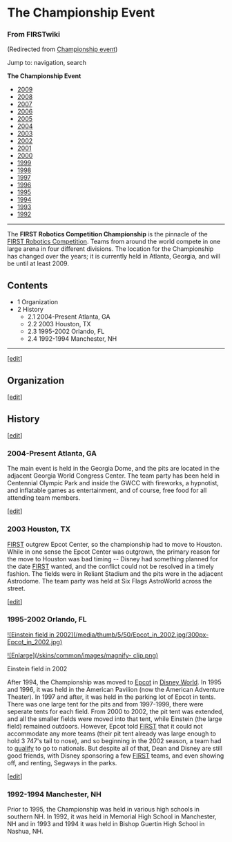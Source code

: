 # The Championship Event

### From FIRSTwiki

(Redirected from [Championship
event](/index.php?title=Championship_event&redirect=no "Championship event" ))

Jump to: navigation, search

****The Championship Event****

  * [2009](/index.php?title=Championship_Event_%282009%29&action=edit "Championship Event \(2009\)" )
  * [2008](/index.php?title=Championship_Event_%282008%29&action=edit "Championship Event \(2008\)" )
  * [2007](/index.php/Championship_Event_%282007%29 "Championship Event \(2007\)" )
  * [2006](/index.php/Championship_Event_%282006%29 "Championship Event \(2006\)" )
  * [2005](/index.php/Championship_Event_%282005%29 "Championship Event \(2005\)" )
  * [2004](/index.php?title=Championship_Event_%282004%29&action=edit "Championship Event \(2004\)" )
  * [2003](/index.php?title=Championship_Event_%282003%29&action=edit "Championship Event \(2003\)" )
  * [2002](/index.php?title=Championship_Event_%282002%29&action=edit "Championship Event \(2002\)" )
  * [2001](/index.php?title=Championship_Event_%282001%29&action=edit "Championship Event \(2001\)" )
  * [2000](/index.php?title=Championship_Event_%282000%29&action=edit "Championship Event \(2000\)" )
  * [1999](/index.php?title=Championship_Event_%281999%29&action=edit "Championship Event \(1999\)" )
  * [1998](/index.php/Championship_Event_%281998%29 "Championship Event \(1998\)" )
  * [1997](/index.php?title=Championship_Event_%281997%29&action=edit "Championship Event \(1997\)" )
  * [1996](/index.php/Championship_Event_%281996%29 "Championship Event \(1996\)" )
  * [1995](/index.php?title=Championship_Event_%281995%29&action=edit "Championship Event \(1995\)" )
  * [1994](/index.php?title=Championship_Event_%281994%29&action=edit "Championship Event \(1994\)" )
  * [1993](/index.php/Championship_Event_%281993%29 "Championship Event \(1993\)" )
  * [1992](/index.php/Championship_Event_%281992%29 "Championship Event \(1992\)" )  
---  
  
  
The **FIRST Robotics Competition Championship** is the pinnacle of the [FIRST
Robotics Competition](/index.php/FIRST_Robotics_Competition "FIRST Robotics
Competition" ). Teams from around the world compete in one large arena in four
different divisions. The location for the Championship has changed over the
years; it is currently held in Atlanta, Georgia, and will be until at least
2009.

## Contents

  * 1 Organization
  * 2 History
    * 2.1 2004-Present Atlanta, GA
    * 2.2 2003 Houston, TX
    * 2.3 1995-2002 Orlando, FL
    * 2.4 1992-1994 Manchester, NH  
---  
  
[[edit](/index.php?title=The_Championship_Event&action=edit&section=1 "Edit
section: Organization" )]

## Organization

[[edit](/index.php?title=The_Championship_Event&action=edit&section=2 "Edit
section: History" )]

## History

[[edit](/index.php?title=The_Championship_Event&action=edit&section=3 "Edit
section: 2004-Present Atlanta, GA" )]

### 2004-Present Atlanta, GA

The main event is held in the Georgia Dome, and the pits are located in the
adjacent Georgia World Congress Center. The team party has been held in
Centennial Olympic Park and inside the GWCC with fireworks, a hypnotist, and
inflatable games as entertainment, and of course, free food for all attending
team members.

[[edit](/index.php?title=The_Championship_Event&action=edit&section=4 "Edit
section: 2003 Houston, TX" )]

### 2003 Houston, TX

[FIRST](/index.php/FIRST "FIRST" ) outgrew Epcot Center, so the championship
had to move to Houston. While in one sense the Epcot Center was outgrown, the
primary reason for the move to Houston was bad timing -- Disney had something
planned for the date [FIRST](/index.php/FIRST "FIRST" ) wanted, and the
conflict could not be resolved in a timely fashion. The fields were in Reliant
Stadium and the pits were in the adjacent Astrodome. The team party was held
at Six Flags AstroWorld across the street.

[[edit](/index.php?title=The_Championship_Event&action=edit&section=5 "Edit
section: 1995-2002 Orlando, FL" )]

### 1995-2002 Orlando, FL

[![Einstein field in 2002](/media/thumb/5/50/Epcot_in_2002.jpg/300px-
Epcot_in_2002.jpg)](/index.php/Image:Epcot_in_2002.jpg "Einstein field in
2002" )

[![Enlarge](/skins/common/images/magnify-
clip.png)](/index.php/Image:Epcot_in_2002.jpg "Enlarge" )

Einstein field in 2002

After 1994, the Championship was moved to
[Epcot](http://www.wikipedia.org/wiki/Epcot "wikipedia:Epcot" ) in [Disney
World](http://www.wikipedia.org/wiki/Disney_World "wikipedia:Disney_World" ).
In 1995 and 1996, it was held in the American Pavilion (now the American
Adventure Theater). In 1997 and after, it was held in the parking lot of Epcot
in tents. There was one large tent for the pits and from 1997-1999, there were
seperate tents for each field. From 2000 to 2002, the pit tent was extended,
and all the smaller fields were moved into that tent, while Einstein (the
large field) remained outdoors. However, Epcot told [FIRST](/index.php/FIRST
"FIRST" ) that it could not accommodate any more teams (their pit tent already
was large enough to hold 3 747's tail to nose), and so beginning in the 2002
season, a team had to [qualify](/index.php/Qualify "Qualify" ) to go to
nationals. But despite all of that, Dean and Disney are still good friends,
with Disney sponsoring a few [FIRST](/index.php/FIRST "FIRST" ) teams, and
even showing off, and renting, Segways in the parks.

[[edit](/index.php?title=The_Championship_Event&action=edit&section=6 "Edit
section: 1992-1994 Manchester, NH" )]

### 1992-1994 Manchester, NH

Prior to 1995, the Championship was held in various high schools in southern
NH. In 1992, it was held in Memorial High School in Manchester, NH and in 1993
and 1994 it was held in Bishop Guertin High School in Nashua, NH.

